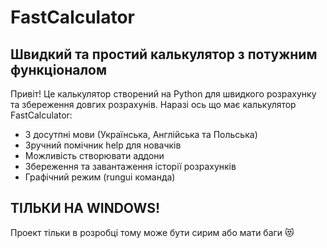 # FastCalculator
Швидкий та простий калькулятор з потужним функціоналом
-
Привіт! Це калькулятор створений на Python для швидкого розрахунку та збереження довгих розрахунів.
Наразі ось що має калькулятор FastCalculator:
- 3 досутпні мови (Українська, Англійська та Польська)
- Зручний помічник help для новачків
- Можливість створювати аддони
- Збереження та завантаження історії розрахунків
- Графічний режим (rungui команда)

ТІЛЬКИ НА WINDOWS!
-
Проект тільки в розробці тому може бути сирим або мати баги 😻
